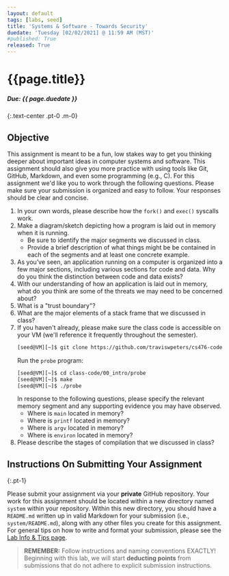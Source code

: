 ```yaml
---
layout: default
tags: [labs, seed]
title: 'Systems & Software - Towards Security'
duedate: 'Tuesday [02/02/2021] @ 11:59 AM (MST)'
#published: True
released: True
---
```


# {{page.title}}
##### Due: {{ page.duedate }}
{:.text-center .pt-0 .m-0}

## Objective

This assignment is meant to be a fun, low stakes way to get you thinking deeper about important ideas in computer systems and software.
This assignment should also give you more practice with using tools like Git, GitHub, Markdown, and even some programming (e.g., C).
For this assignment we'd like you to work through the following questions.
Please make sure your submission is organized and easy to follow.
Your responses should be clear and concise.

1. In your own words, please describe how the `fork()` and `exec()` syscalls work.
2. Make a diagram/sketch depicting how a program is laid out in memory when it is running.
   - Be sure to identify the major segments we discussed in class.
   - Provide a brief description of what things might be be contained in each of the segments and at least one concrete example.
3. As you’ve seen, an application running on a computer is organized into a few major sections, including various sections for code and data. Why do you think the distinction between code and data exists?
4. With our understanding of how an application is laid out in memory, what do you think are some of the threats we may need to be concerned about?
5. What is a "trust boundary"?
6. What are the major elements of a stack frame that we discussed in class?
7. If you haven't already, please make sure the class code is accessible on your VM (we'll reference it frequently throughout the semester).
    ```bash
    [seed@VM][~]$ git clone https://github.com/traviswpeters/cs476-code.git class-code
    ```
    Run the `probe` program:
    ```bash
    [seed@VM][~]$ cd class-code/00_intro/probe
    [seed@VM][~]$ make
    [seed@VM][~]$ ./probe
    ```
    In response to the following questions, please specify the relevant memory segment and any supporting evidence you may have observed.
    - Where is `main` located in memory?
    - Where is `printf` located in memory?
    - Where is `argv` located in memory?
    - Where is `environ` located in memory?
8. Please describe the stages of compilation that we discussed in class?

## Instructions On Submitting Your Assignment
{:.pt-1}

Please submit your assignment via your **private** GitHub repository.
Your work for this assignment should be located within a new directory named `system` within your repository.
Within this new directory, you should have a `README.md` written up in valid Markdown for your submission (i.e., `system/README.md`), along with any other files you create for this assignment.
For general tips on how to write and format your submission, please see the [Lab Info & Tips page](../labs).

> **REMEMBER:**
  Follow instructions and naming conventions EXACTLY!
> Beginning with this lab, we will start **deducting points** from submissions that do not adhere to explicit submission instructions.
